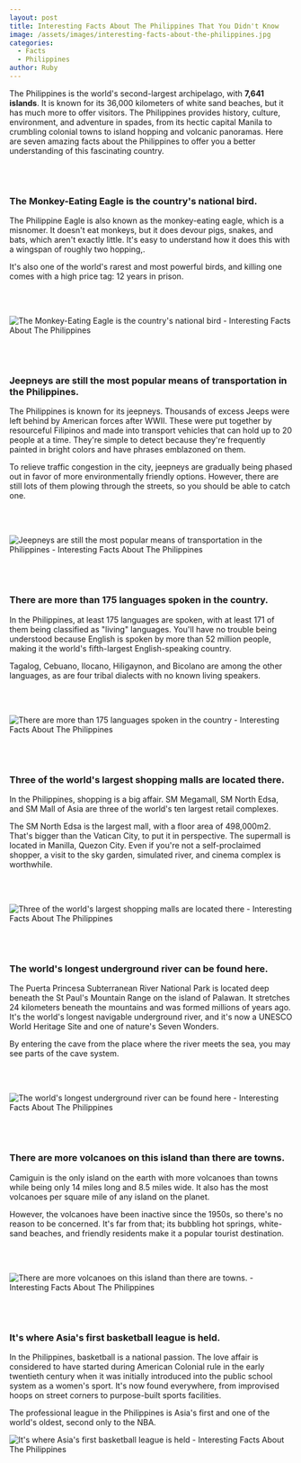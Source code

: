 ```yaml
---
layout: post
title: Interesting Facts About The Philippines That You Didn't Know
image: /assets/images/interesting-facts-about-the-philippines.jpg
categories:
  - Facts
  - Philippines
author: Ruby
---
```

The Philippines is the world's second-largest archipelago, with **7,641 islands**. It is known for its 36,000 kilometers of white sand beaches, but it has much more to offer visitors. The Philippines provides history, culture, environment, and adventure in spades, from its hectic capital Manila to crumbling colonial towns to island hopping and volcanic panoramas. Here are seven amazing facts about the Philippines to offer you a better understanding of this fascinating country.

<br/><br/>

### **The Monkey-Eating Eagle is the country's national bird.**

The Philippine Eagle is also known as the monkey-eating eagle, which is a misnomer. It doesn't eat monkeys, but it does devour pigs, snakes, and bats, which aren't exactly little. It's easy to understand how it does this with a wingspan of roughly two hopping,.

It's also one of the world's rarest and most powerful birds, and killing one comes with a high price tag: 12 years in prison.

<br/><br/>

![The Monkey-Eating Eagle is the country's national bird - Interesting Facts About The Philippines](/assets/images/the-monkey-eating-eagle-is-the-country-s-national-bird.jpg)

<br/><br/>

### **Jeepneys are still the most popular means of transportation in the Philippines.**

The Philippines is known for its jeepneys. Thousands of excess Jeeps were left behind by American forces after WWII. These were put together by resourceful Filipinos and made into transport vehicles that can hold up to 20 people at a time. They're simple to detect because they're frequently painted in bright colors and have phrases emblazoned on them.

To relieve traffic congestion in the city, jeepneys are gradually being phased out in favor of more environmentally friendly options. However, there are still lots of them plowing through the streets, so you should be able to catch one.

<br/><br/>

![Jeepneys are still the most popular means of transportation in the Philippines - Interesting Facts About The Philippines](/assets/images/jeepneys-are-still-the-most-popular-means-of-transportation-in-the-philippines.jpg)

<br/><br/>

### **There are more than 175 languages spoken in the country.**

In the Philippines, at least 175 languages are spoken, with at least 171 of them being classified as "living" languages. You'll have no trouble being understood because English is spoken by more than 52 million people, making it the world's fifth-largest English-speaking country.

Tagalog, Cebuano, Ilocano, Hiligaynon, and Bicolano are among the other languages, as are four tribal dialects with no known living speakers.

<br/><br/>

![There are more than 175 languages spoken in the country - Interesting Facts About The Philippines](/assets/images/there-are-more-than-175-languages-spoken-in-the-country.jpg)

<br/><br/>

### **Three of the world's largest shopping malls are located there.**

In the Philippines, shopping is a big affair. SM Megamall, SM North Edsa, and SM Mall of Asia are three of the world's ten largest retail complexes.

The SM North Edsa is the largest mall, with a floor area of 498,000m2. That's bigger than the Vatican City, to put it in perspective. The supermall is located in Manilla, Quezon City. Even if you're not a self-proclaimed shopper, a visit to the sky garden, simulated river, and cinema complex is worthwhile.

<br/><br/>

![Three of the world's largest shopping malls are located there - Interesting Facts About The Philippines](/assets/images/three-of-the-world-s-largest-shopping-malls-are-located-there.jpg)

<br/><br/>

### **The world's longest underground river can be found here.**

The Puerta Princesa Subterranean River National Park is located deep beneath the St Paul's Mountain Range on the island of Palawan. It stretches 24 kilometers beneath the mountains and was formed millions of years ago. It's the world's longest navigable underground river, and it's now a UNESCO World Heritage Site and one of nature's Seven Wonders.

By entering the cave from the place where the river meets the sea, you may see parts of the cave system.

<br/><br/>

![The world's longest underground river can be found here - Interesting Facts About The Philippines](/assets/images/the-world-s-longest-underground-river-can-be-found-here.jpg)

<br/><br/>

### **There are more volcanoes on this island than there are towns.**

Camiguin is the only island on the earth with more volcanoes than towns while being only 14 miles long and 8.5 miles wide. It also has the most volcanoes per square mile of any island on the planet.

However, the volcanoes have been inactive since the 1950s, so there's no reason to be concerned. It's far from that; its bubbling hot springs, white-sand beaches, and friendly residents make it a popular tourist destination.

<br/><br/>

![There are more volcanoes on this island than there are towns. - Interesting Facts About The Philippines](/assets/images/there-are-more-volcanoes-on-this-island-than-there-are-towns.jpg)

<br/><br/>

### **It's where Asia's first basketball league is held.**

In the Philippines, basketball is a national passion. The love affair is considered to have started during American Colonial rule in the early twentieth century when it was initially introduced into the public school system as a women's sport. It's now found everywhere, from improvised hoops on street corners to purpose-built sports facilities.

The professional league in the Philippines is Asia's first and one of the world's oldest, second only to the NBA.

![It's where Asia's first basketball league is held - Interesting Facts About The Philippines](/assets/images/its-where-asia-s-first-basketball-league-is-held.jpg)

<br/><br/><br/><br/>